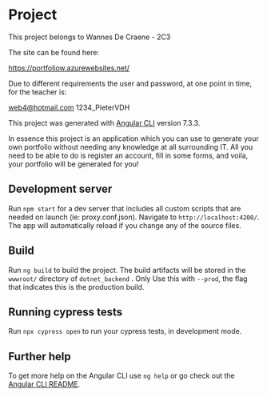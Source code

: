 # Project

This project belongs to Wannes De Craene - 2C3

The site can be found here:

https://portfoliow.azurewebsites.net/

Due to different requirements the user and password, at one point in time, for the teacher is:

web4@hotmail.com
1234_PieterVDH

This project was generated with [Angular CLI](https://github.com/angular/angular-cli) version 7.3.3.

In essence this project is an application which you can use to generate your own portfolio without needing any knowledge at all surrounding IT. All you need to be able to do is register an account, fill in some forms, and voila, your portfolio will be generated for you!

## Development server

Run `npm start` for a dev server that includes all custom scripts that are needed on launch (ie: proxy.conf.json). Navigate to `http://localhost:4200/`. The app will automatically reload if you change any of the source files.

## Build

Run `ng build` to build the project. The build artifacts will be stored in the `wwwroot/` directory of `dotnet_backend` . Only Use this with `--prod`, the flag that indicates this is the production build.

## Running cypress tests

Run `npx cypress open` to run your cypress tests, in development mode.

## Further help

To get more help on the Angular CLI use `ng help` or go check out the [Angular CLI README](https://github.com/angular/angular-cli/blob/master/README.md).
